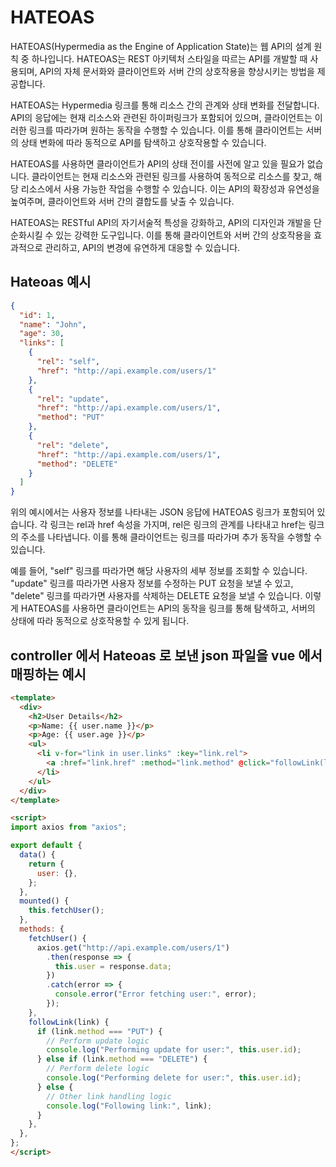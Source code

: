 # HATEOAS
HATEOAS(Hypermedia as the Engine of Application State)는 웹 API의 설계 원칙 중 하나입니다.
HATEOAS는 REST 아키텍처 스타일을 따르는 API를 개발할 때 사용되며, API의 자체 문서화와 클라이언트와 서버 간의 상호작용을 향상시키는 방법을 제공합니다.

HATEOAS는 Hypermedia 링크를 통해 리소스 간의 관계와 상태 변화를 전달합니다. 
API의 응답에는 현재 리소스와 관련된 하이퍼링크가 포함되어 있으며, 클라이언트는 이러한 링크를 따라가며 원하는 동작을 수행할 수 있습니다.
이를 통해 클라이언트는 서버의 상태 변화에 따라 동적으로 API를 탐색하고 상호작용할 수 있습니다.

HATEOAS를 사용하면 클라이언트가 API의 상태 전이를 사전에 알고 있을 필요가 없습니다.
클라이언트는 현재 리소스와 관련된 링크를 사용하여 동적으로 리소스를 찾고, 해당 리소스에서 사용 가능한 작업을 수행할 수 있습니다.
이는 API의 확장성과 유연성을 높여주며, 클라이언트와 서버 간의 결합도를 낮출 수 있습니다.

HATEOAS는 RESTful API의 자기서술적 특성을 강화하고, API의 디자인과 개발을 단순화시킬 수 있는 강력한 도구입니다.
이를 통해 클라이언트와 서버 간의 상호작용을 효과적으로 관리하고, API의 변경에 유연하게 대응할 수 있습니다.

## Hateoas 예시
```json
{
  "id": 1,
  "name": "John",
  "age": 30,
  "links": [
    {
      "rel": "self",
      "href": "http://api.example.com/users/1"
    },
    {
      "rel": "update",
      "href": "http://api.example.com/users/1",
      "method": "PUT"
    },
    {
      "rel": "delete",
      "href": "http://api.example.com/users/1",
      "method": "DELETE"
    }
  ]
}

```

위의 예시에서는 사용자 정보를 나타내는 JSON 응답에 HATEOAS 링크가 포함되어 있습니다. 
각 링크는 rel과 href 속성을 가지며, rel은 링크의 관계를 나타내고 href는 링크의 주소를 나타냅니다. 
이를 통해 클라이언트는 링크를 따라가며 추가 동작을 수행할 수 있습니다.

예를 들어, "self" 링크를 따라가면 해당 사용자의 세부 정보를 조회할 수 있습니다. 
"update" 링크를 따라가면 사용자 정보를 수정하는 PUT 요청을 보낼 수 있고, "delete" 링크를 따라가면 사용자를 삭제하는 DELETE 요청을 보낼 수 있습니다. 
이렇게 HATEOAS를 사용하면 클라이언트는 API의 동작을 링크를 통해 탐색하고, 서버의 상태에 따라 동적으로 상호작용할 수 있게 됩니다.

## controller 에서 Hateoas 로 보낸 json 파일을 vue 에서 매핑하는 예시
```html
<template>
  <div>
    <h2>User Details</h2>
    <p>Name: {{ user.name }}</p>
    <p>Age: {{ user.age }}</p>
    <ul>
      <li v-for="link in user.links" :key="link.rel">
        <a :href="link.href" :method="link.method" @click="followLink(link)">{{ link.rel }}</a>
      </li>
    </ul>
  </div>
</template>

<script>
import axios from "axios";

export default {
  data() {
    return {
      user: {},
    };
  },
  mounted() {
    this.fetchUser();
  },
  methods: {
    fetchUser() {
      axios.get("http://api.example.com/users/1")
        .then(response => {
          this.user = response.data;
        })
        .catch(error => {
          console.error("Error fetching user:", error);
        });
    },
    followLink(link) {
      if (link.method === "PUT") {
        // Perform update logic
        console.log("Performing update for user:", this.user.id);
      } else if (link.method === "DELETE") {
        // Perform delete logic
        console.log("Performing delete for user:", this.user.id);
      } else {
        // Other link handling logic
        console.log("Following link:", link);
      }
    },
  },
};
</script>

```